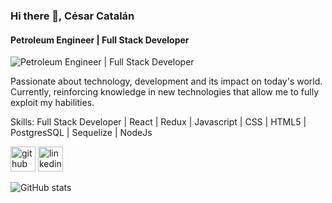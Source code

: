 ### Hi there 👋, César Catalán
#### Petroleum Engineer | Full Stack Developer
![Petroleum Engineer | Full Stack Developer](https://res.cloudinary.com/findbookcloud/image/upload/v1661974935/samples/landscapes/untitled_lqlqwx.png)

Passionate about technology, development and its impact on today's world. Currently, reinforcing knowledge in new technologies that allow me to fully exploit my habilities.

Skills: Full Stack Developer | React | Redux | Javascript | CSS | HTML5 | PostgresSQL | Sequelize | NodeJs



[<img src='https://cdn.jsdelivr.net/npm/simple-icons@3.0.1/icons/github.svg' alt='github' height='40' background-color='#EBF5FB'>](https://github.com/catalancesar)  [<img src='https://cdn.jsdelivr.net/npm/simple-icons@3.0.1/icons/linkedin.svg' alt='linkedin' height='40' background-color='#EBF5FB'>](https://www.linkedin.com/in/cesarcatalancantillo/)  

![GitHub stats](https://github-readme-stats.vercel.app/api?username=catalancesar&show_icons=true)  



<!--
**catalancesar/catalancesar** is a ✨ _special_ ✨ repository because its `README.md` (this file) appears on your GitHub profile.

Here are some ideas to get you started:

- 🔭 I’m currently working on ...
- 🌱 I’m currently learning ...
- 👯 I’m looking to collaborate on ...
- 🤔 I’m looking for help with ...
- 💬 Ask me about ...
- 📫 How to reach me: ...
- 😄 Pronouns: ...
- ⚡ Fun fact: ...
-->

